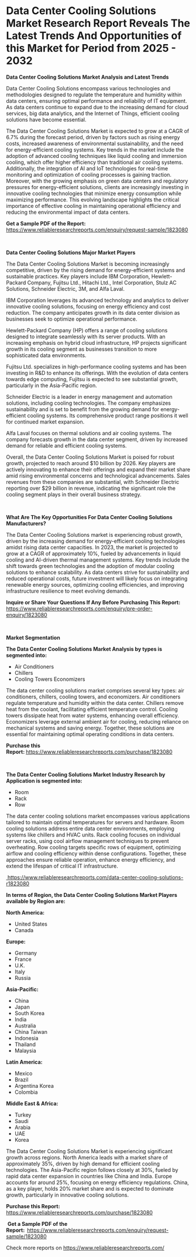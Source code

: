 <p><h1>Data Center Cooling Solutions Market Research Report Reveals The Latest Trends And Opportunities of this Market for Period from 2025 - 2032</h1></p><p><strong>Data Center Cooling Solutions Market Analysis and Latest Trends</strong></p>
<p><p>Data Center Cooling Solutions encompass various technologies and methodologies designed to regulate the temperature and humidity within data centers, ensuring optimal performance and reliability of IT equipment. As data centers continue to expand due to the increasing demand for cloud services, big data analytics, and the Internet of Things, efficient cooling solutions have become essential. </p><p>The Data Center Cooling Solutions Market is expected to grow at a CAGR of 6.7% during the forecast period, driven by factors such as rising energy costs, increased awareness of environmental sustainability, and the need for energy-efficient cooling systems. Key trends in the market include the adoption of advanced cooling techniques like liquid cooling and immersion cooling, which offer higher efficiency than traditional air cooling systems. Additionally, the integration of AI and IoT technologies for real-time monitoring and optimization of cooling processes is gaining traction. Moreover, with the growing emphasis on green data centers and regulatory pressures for energy-efficient solutions, clients are increasingly investing in innovative cooling technologies that minimize energy consumption while maximizing performance. This evolving landscape highlights the critical importance of effective cooling in maintaining operational efficiency and reducing the environmental impact of data centers.</p></p>
<p><strong>Get a Sample PDF of the Report:&nbsp;</strong> <a href="https://www.reliableresearchreports.com/enquiry/request-sample/1823080?utm_campaign=2452&utm_medium=2&utm_source=Github&utm_content=ia&utm_term=16022025&utm_id=data-center-cooling-solutions">https://www.reliableresearchreports.com/enquiry/request-sample/1823080</a></p>
<p>&nbsp;</p>
<p><strong>Data Center Cooling Solutions Major Market Players</strong></p>
<p><p>The Data Center Cooling Solutions Market is becoming increasingly competitive, driven by the rising demand for energy-efficient systems and sustainable practices. Key players include IBM Corporation, Hewlett-Packard Company, Fujitsu Ltd., Hitachi Ltd., Intel Corporation, Stulz AC Solutions, Schneider Electric, 3M, and Alfa Laval.</p><p>IBM Corporation leverages its advanced technology and analytics to deliver innovative cooling solutions, focusing on energy efficiency and cost reduction. The company anticipates growth in its data center division as businesses seek to optimize operational performance.</p><p>Hewlett-Packard Company (HP) offers a range of cooling solutions designed to integrate seamlessly with its server products. With an increasing emphasis on hybrid cloud infrastructure, HP projects significant growth in its cooling segment as businesses transition to more sophisticated data environments.</p><p>Fujitsu Ltd. specializes in high-performance cooling systems and has been investing in R&D to enhance its offerings. With the evolution of data centers towards edge computing, Fujitsu is expected to see substantial growth, particularly in the Asia-Pacific region.</p><p>Schneider Electric is a leader in energy management and automation solutions, including cooling technologies. The company emphasizes sustainability and is set to benefit from the growing demand for energy-efficient cooling systems. Its comprehensive product range positions it well for continued market expansion.</p><p>Alfa Laval focuses on thermal solutions and air cooling systems. The company forecasts growth in the data center segment, driven by increased demand for reliable and efficient cooling systems.</p><p>Overall, the Data Center Cooling Solutions Market is poised for robust growth, projected to reach around $10 billion by 2026. Key players are actively innovating to enhance their offerings and expand their market share amid rising environmental concerns and technological advancements. Sales revenues from these companies are substantial, with Schneider Electric reporting over $29 billion in revenue, indicating the significant role the cooling segment plays in their overall business strategy.</p></p>
<p>&nbsp;</p>
<p><strong>What Are The Key Opportunities For Data Center Cooling Solutions Manufacturers?</strong></p>
<p><p>The Data Center Cooling Solutions market is experiencing robust growth, driven by the increasing demand for energy-efficient cooling technologies amidst rising data center capacities. In 2023, the market is projected to grow at a CAGR of approximately 10%, fueled by advancements in liquid cooling and AI-driven thermal management systems. Key trends include the shift towards green technologies and the adoption of modular cooling solutions to enhance scalability. As data centers strive for sustainability and reduced operational costs, future investment will likely focus on integrating renewable energy sources, optimizing cooling efficiencies, and improving infrastructure resilience to meet evolving demands.</p></p>
<p><strong>Inquire or Share Your Questions If Any Before Purchasing This Report:</strong> <a href="https://www.reliableresearchreports.com/enquiry/pre-order-enquiry/1823080?utm_campaign=2452&utm_medium=2&utm_source=Github&utm_content=ia&utm_term=16022025&utm_id=data-center-cooling-solutions">https://www.reliableresearchreports.com/enquiry/pre-order-enquiry/1823080</a></p>
<p>&nbsp;</p>
<p><strong>Market Segmentation</strong></p>
<p><strong>The Data Center Cooling Solutions Market Analysis by types is segmented into:</strong></p>
<p><ul><li>Air Conditioners</li><li>Chillers</li><li>Cooling Towers Economizers</li></ul></p>
<p><p>The data center cooling solutions market comprises several key types: air conditioners, chillers, cooling towers, and economizers. Air conditioners regulate temperature and humidity within the data center. Chillers remove heat from the coolant, facilitating efficient temperature control. Cooling towers dissipate heat from water systems, enhancing overall efficiency. Economizers leverage external ambient air for cooling, reducing reliance on mechanical systems and saving energy. Together, these solutions are essential for maintaining optimal operating conditions in data centers.</p></p>
<p><strong>Purchase this Report:&nbsp;</strong><a href="https://www.reliableresearchreports.com/purchase/1823080?utm_campaign=2452&utm_medium=2&utm_source=Github&utm_content=ia&utm_term=16022025&utm_id=data-center-cooling-solutions">https://www.reliableresearchreports.com/purchase/1823080</a></p>
<p>&nbsp;</p>
<p><strong>The Data Center Cooling Solutions Market Industry Research by Application is segmented into:</strong></p>
<p><ul><li>Room</li><li>Rack</li><li>Row</li></ul></p>
<p><p>The data center cooling solutions market encompasses various applications tailored to maintain optimal temperatures for servers and hardware. Room cooling solutions address entire data center environments, employing systems like chillers and HVAC units. Rack cooling focuses on individual server racks, using cool airflow management techniques to prevent overheating. Row cooling targets specific rows of equipment, optimizing airflow and cooling efficiency within dense configurations. Together, these approaches ensure reliable operation, enhance energy efficiency, and extend the lifespan of critical IT infrastructure.</p></p>
<p><a href="https://www.reliableresearchreports.com/data-center-cooling-solutions-r1823080?utm_campaign=2452&utm_medium=2&utm_source=Github&utm_content=ia&utm_term=16022025&utm_id=data-center-cooling-solutions">&nbsp;https://www.reliableresearchreports.com/data-center-cooling-solutions-r1823080</a></p>
<p><strong>In terms of Region, the Data Center Cooling Solutions Market Players available by Region are:</strong></p>
<p>
    <p> <strong> North America: </strong>
        <ul>
            <li>United States</li>
            <li>Canada</li>
        </ul>
        </p> 
    <p> <strong> Europe: </strong>
        <ul>
            <li>Germany</li>
            <li>France</li>
            <li>U.K.</li>
            <li>Italy</li>
            <li>Russia</li>
        </ul>
        </p> 
    <p> <strong> Asia-Pacific: </strong>
        <ul>
            <li>China</li>
            <li>Japan</li>
            <li>South Korea</li>
            <li>India</li>
            <li>Australia</li>
            <li>China Taiwan</li>
            <li>Indonesia</li>
            <li>Thailand</li>
            <li>Malaysia</li>
        </ul>
        </p> 
    <p> <strong> Latin America: </strong>
        <ul>
            <li>Mexico</li>
            <li>Brazil</li>
            <li>Argentina Korea</li>
            <li>Colombia</li>
        </ul>
        </p> 
    <p> <strong> Middle East & Africa: </strong>
        <ul>
            <li>Turkey</li>
            <li>Saudi</li>
            <li>Arabia</li>
            <li>UAE</li>
            <li>Korea</li>
        </ul>
    </p>
    </p>
<p><p>The Data Center Cooling Solutions Market is experiencing significant growth across regions. North America leads with a market share of approximately 35%, driven by high demand for efficient cooling technologies. The Asia-Pacific region follows closely at 30%, fueled by rapid data center expansion in countries like China and India. Europe accounts for around 25%, focusing on energy efficiency regulations. China, as a key player, holds 20% market share and is expected to dominate growth, particularly in innovative cooling solutions.</p></p>
<p><strong>Purchase this Report: </strong><a href="https://www.reliableresearchreports.com/purchase/1823080?utm_campaign=2452&utm_medium=2&utm_source=Github&utm_content=ia&utm_term=16022025&utm_id=data-center-cooling-solutions">https://www.reliableresearchreports.com/purchase/1823080</a></p>
<p>&nbsp;<strong>Get a Sample PDF of the Report:&nbsp;&nbsp;</strong><a href="https://www.reliableresearchreports.com/enquiry/request-sample/1823080?utm_campaign=2452&utm_medium=2&utm_source=Github&utm_content=ia&utm_term=16022025&utm_id=data-center-cooling-solutions">https://www.reliableresearchreports.com/enquiry/request-sample/1823080</a></p>
<p><strong></strong></p>
<p>Check more reports on <a href="https://www.reliableresearchreports.com/?utm_campaign=2452&utm_medium=2&utm_source=Github&utm_content=ia&utm_term=16022025&utm_id=data-center-cooling-solutions">https://www.reliableresearchreports.com/</a></p>